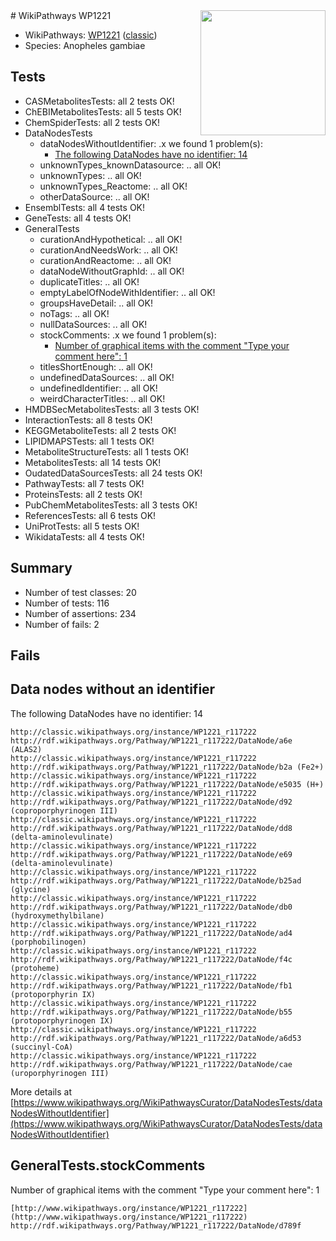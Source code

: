 <img style="float: right; width: 200px" src="https://upload.wikimedia.org/wikipedia/commons/thumb/8/83/Wplogo_with_text_500.png/640px-Wplogo_with_text_500.png" />
# WikiPathways WP1221

* WikiPathways: [WP1221](https://wikipathways.org/pathways/WP1221) ([classic](https://classic.wikipathways.org/instance/WP1221))
* Species: Anopheles gambiae
## Tests
* CASMetabolitesTests: all 2 tests OK!
* ChEBIMetabolitesTests: all 5 tests OK!
* ChemSpiderTests: all 2 tests OK!
* DataNodesTests
    * dataNodesWithoutIdentifier: .x we found 1 problem(s):
        * [The following DataNodes have no identifier: 14](#8792c494)
    * unknownTypes_knownDatasource: .. all OK!
    * unknownTypes: .. all OK!
    * unknownTypes_Reactome: .. all OK!
    * otherDataSource: .. all OK!
* EnsemblTests: all 4 tests OK!
* GeneTests: all 4 tests OK!
* GeneralTests
    * curationAndHypothetical: .. all OK!
    * curationAndNeedsWork: .. all OK!
    * curationAndReactome: .. all OK!
    * dataNodeWithoutGraphId: .. all OK!
    * duplicateTitles: .. all OK!
    * emptyLabelOfNodeWithIdentifier: .. all OK!
    * groupsHaveDetail: .. all OK!
    * noTags: .. all OK!
    * nullDataSources: .. all OK!
    * stockComments: .x we found 1 problem(s):
        * [Number of graphical items with the comment "Type your comment here": 1](#6f4bfb29)
    * titlesShortEnough: .. all OK!
    * undefinedDataSources: .. all OK!
    * undefinedIdentifier: .. all OK!
    * weirdCharacterTitles: .. all OK!
* HMDBSecMetabolitesTests: all 3 tests OK!
* InteractionTests: all 8 tests OK!
* KEGGMetaboliteTests: all 2 tests OK!
* LIPIDMAPSTests: all 1 tests OK!
* MetaboliteStructureTests: all 1 tests OK!
* MetabolitesTests: all 14 tests OK!
* OudatedDataSourcesTests: all 24 tests OK!
* PathwayTests: all 7 tests OK!
* ProteinsTests: all 2 tests OK!
* PubChemMetabolitesTests: all 3 tests OK!
* ReferencesTests: all 6 tests OK!
* UniProtTests: all 5 tests OK!
* WikidataTests: all 4 tests OK!


## Summary

* Number of test classes: 20
* Number of tests: 116
* Number of assertions: 234
* Number of fails: 2

## Fails

<a name="8792c494" />

## Data nodes without an identifier

The following DataNodes have no identifier: 14
```
http://classic.wikipathways.org/instance/WP1221_r117222 http://rdf.wikipathways.org/Pathway/WP1221_r117222/DataNode/a6e (ALAS2)
http://classic.wikipathways.org/instance/WP1221_r117222 http://rdf.wikipathways.org/Pathway/WP1221_r117222/DataNode/b2a (Fe2+)
http://classic.wikipathways.org/instance/WP1221_r117222 http://rdf.wikipathways.org/Pathway/WP1221_r117222/DataNode/e5035 (H+)
http://classic.wikipathways.org/instance/WP1221_r117222 http://rdf.wikipathways.org/Pathway/WP1221_r117222/DataNode/d92 (coproporphyrinogen III)
http://classic.wikipathways.org/instance/WP1221_r117222 http://rdf.wikipathways.org/Pathway/WP1221_r117222/DataNode/dd8 (delta-aminolevulinate)
http://classic.wikipathways.org/instance/WP1221_r117222 http://rdf.wikipathways.org/Pathway/WP1221_r117222/DataNode/e69 (delta-aminolevulinate)
http://classic.wikipathways.org/instance/WP1221_r117222 http://rdf.wikipathways.org/Pathway/WP1221_r117222/DataNode/b25ad (glycine)
http://classic.wikipathways.org/instance/WP1221_r117222 http://rdf.wikipathways.org/Pathway/WP1221_r117222/DataNode/db0 (hydroxymethylbilane)
http://classic.wikipathways.org/instance/WP1221_r117222 http://rdf.wikipathways.org/Pathway/WP1221_r117222/DataNode/ad4 (porphobilinogen)
http://classic.wikipathways.org/instance/WP1221_r117222 http://rdf.wikipathways.org/Pathway/WP1221_r117222/DataNode/f4c (protoheme)
http://classic.wikipathways.org/instance/WP1221_r117222 http://rdf.wikipathways.org/Pathway/WP1221_r117222/DataNode/fb1 (protoporphyrin IX)
http://classic.wikipathways.org/instance/WP1221_r117222 http://rdf.wikipathways.org/Pathway/WP1221_r117222/DataNode/b55 (protoporphyrinogen IX)
http://classic.wikipathways.org/instance/WP1221_r117222 http://rdf.wikipathways.org/Pathway/WP1221_r117222/DataNode/a6d53 (succinyl-CoA)
http://classic.wikipathways.org/instance/WP1221_r117222 http://rdf.wikipathways.org/Pathway/WP1221_r117222/DataNode/cae (uroporphyrinogen III)
```

More details at [https://www.wikipathways.org/WikiPathwaysCurator/DataNodesTests/dataNodesWithoutIdentifier](https://www.wikipathways.org/WikiPathwaysCurator/DataNodesTests/dataNodesWithoutIdentifier)

<a name="6f4bfb29" />

## GeneralTests.stockComments

Number of graphical items with the comment "Type your comment here": 1
```
[http://www.wikipathways.org/instance/WP1221_r117222](http://www.wikipathways.org/instance/WP1221_r117222) http://rdf.wikipathways.org/Pathway/WP1221_r117222/DataNode/d789f
```

